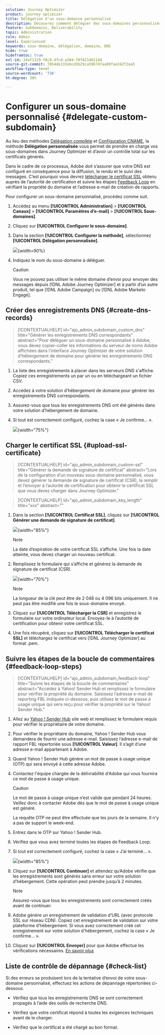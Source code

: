 ```yaml
---
solution: Journey Optimizer
product: journey optimizer
title: Délégation d’un sous-domaine personnalisé
description: Découvrez comment déléguer des sous-domaines personnalisés.
feature: Subdomains, Deliverability
topic: Administration
role: Admin
level: Experienced
keywords: sous-domaine, délégation, domaine, DNS
hide: true
hidefromtoc: true
exl-id: 34af1329-f0c8-4fcd-a284-f8f4214611d4
source-git-commit: 7854de133ebcd3b29ca59b747aa89fae242f2ea5
workflow-type: tm+mt
source-wordcount: '736'
ht-degree: 30%

---
```


# Configurer un sous-domaine personnalisé {#delegate-custom-subdomain}

Au lieu des méthodes [Délégation complète](about-subdomain-delegation.md#full-subdomain-delegation) et [Configuration CNAME](about-subdomain-delegation.md#cname-subdomain-delegation), la méthode **Délégation personnalisée** vous permet de prendre en charge vos sous-domaines dans Journey Optimizer et d’avoir un contrôle total sur les certificats générés.

Dans le cadre de ce processus, Adobe doit s’assurer que votre DNS est configuré en conséquence pour la diffusion, le rendu et le suivi des messages. C’est pourquoi vous devrez [télécharger le certificat SSL](#upload-ssl-certificate) obtenu auprès de l’autorité de certification et suivre les étapes [Feedback Loop](#feedback-loop-steps) en vérifiant la propriété du domaine et l’adresse e-mail de création de rapports.

Pour configurer un sous-domaine personnalisé, procédez comme suit.

1. Accédez au menu **[!UICONTROL Administration]** > **[!UICONTROL Canaux]** > **[!UICONTROL Paramètres d’e-mail]** > **[!UICONTROL Sous-domaines]**.

1. Cliquez sur **[!UICONTROL Configurer le sous-domaine]**.

1. Dans la section **[!UICONTROL Configurer la méthode]**, sélectionnez **[!UICONTROL Délégation personnalisée]**.

   ![](assets/subdomain-method-custom.png){width=90%}

1. Indiquez le nom du sous-domaine à déléguer.

   >[!CAUTION]
   >
   >Vous ne pouvez pas utiliser le même domaine d’envoi pour envoyer des messages depuis [!DNL Adobe Journey Optimizer] et à partir d’un autre produit, tel que [!DNL Adobe Campaign] ou [!DNL Adobe Marketo Engage].

## Créer des enregistrements DNS {#create-dns-records}

>[!CONTEXTUALHELP]
>id="ajo_admin_subdomain_custom_dns"
>title="Générer les enregistrements DNS correspondants"
>abstract="Pour déléguer un sous-domaine personnalisé à Adobe, vous devez copier-coller les informations du serveur de noms Adobe affichées dans l’interface Journey Optimizer de votre solution d’hébergement de domaine pour générer les enregistrements DNS correspondants."

1. La liste des enregistrements à placer dans les serveurs DNS s&#39;affiche. Copiez ces enregistrements un par un ou en téléchargeant un fichier CSV.

1. Accédez à votre solution d’hébergement de domaine pour générer les enregistrements DNS correspondants.

1. Assurez-vous que tous les enregistrements DNS ont été générés dans votre solution d’hébergement de domaine.

1. Si tout est correctement configuré, cochez la case « Je confirme... ».

   ![](assets/subdomain-custom-submit.png){width="75%"}

## Charger le certificat SSL {#upload-ssl-certificate}

>[!CONTEXTUALHELP]
>id="ajo_admin_subdomain_custom-ssl"
>title="Générer la demande de signature de certificat"
>abstract="Lors de la configuration d’un nouveau sous-domaine personnalisé, vous devez générer la demande de signature de certificat (CSR), la remplir et l’envoyer à l’autorité de certification pour obtenir le certificat SSL que vous devez charger dans Journey Optimizer."

>[!CONTEXTUALHELP]
>id="ajo_admin_subdomain_key_length"
>title="xxx"
>abstract=""

1. Dans la section **[!UICONTROL Certificat SSL]**, cliquez sur **[!UICONTROL Générer une demande de signature de certificat]**.

   ![](assets/subdomain-custom-ssl-certificate.png){width="85%"}

   >[!NOTE]
   >
   >La date d’expiration de votre certificat SSL s’affiche. Une fois la date atteinte, vous devez charger un nouveau certificat.

1. Remplissez le formulaire qui s’affiche et générez la demande de signature de certificat (CSR).

   ![](assets/subdomain-custom-generate-csr.png){width="70%"}

   >[!NOTE]
   >
   >La longueur de la clé peut être de 2 048 ou 4 096 bits uniquement. Il ne peut pas être modifié une fois le sous-domaine envoyé.

1. Cliquez sur **[!UICONTROL Télécharger la CSR]** et enregistrez le formulaire sur votre ordinateur local. Envoyez-le à l’autorité de certification pour obtenir votre certificat SSL.

1. Une fois récupéré, cliquez sur **[!UICONTROL Télécharger le certificat SSL]** et téléchargez le certificat vers [!DNL Journey Optimizer] au format .pem.

## Suivre les étapes de la boucle de commentaires {#feedback-loop-steps}

>[!CONTEXTUALHELP]
>id="ajo_admin_subdomain_feedback-loop"
>title="Suivre les étapes de la boucle de commentaires"
>abstract="Accédez à Yahoo! Sender Hub et remplissez le formulaire pour vérifier la propriété du domaine. Saisissez l’adresse e-mail de reporting FBL indiquée ci-dessous, puis utilisez le mot de passe à usage unique qui sera reçu pour vérifier la propriété sur le Yahoo! Sender Hub."

1. Allez au [ Yahoo ! Sender Hub](https://senders.yahooinc.com/) site web et remplissez le formulaire requis pour vérifier le propriétaire de votre domaine.

1. Pour vérifier le propriétaire du domaine, Yahoo ! Sender Hub vous demandera de fournir une adresse e-mail. Saisissez l’adresse e-mail de rapport FBL répertoriée sous **[!UICONTROL Valeur]**. Il s’agit d’une adresse e-mail appartenant à Adobe.

1. Quand Yahoo ! Sender Hub génère un mot de passe à usage unique (OTP) qui sera envoyé à cette adresse Adobe.

1. Contactez l&#39;équipe chargée de la délivrabilité d&#39;Adobe qui vous fournira ce mot de passe à usage unique. <!--Specify how to reach out + any information that customer should share in the request to deliverability team to get access to the right OTP-->

   >[!CAUTION]
   >
   >Le mot de passe à usage unique n’est valide que pendant 24 heures. Veillez donc à contacter Adobe dès que le mot de passe à usage unique est généré. <!--TBC?-->
   >
   >La requête OTP ne peut être effectuée que les jours de la semaine. Il n&#39;y a pas de support le week-end. <!--Add times + timezone-->

1. Entrez dans le OTP sur Yahoo ! Sender Hub.

1. Vérifiez que vous avez terminé toutes les étapes de Feedback Loop.

1. Si tout est correctement configuré, cochez la case « J’ai terminé... ».

   ![](assets/subdomain-custom-feedback-loop.png){width="85%"}

1. Cliquez sur **[!UICONTROL Continuer]** et attendez qu’Adobe vérifie que les enregistrements sont générés sans erreur sur votre solution d’hébergement. Cette opération peut prendre jusquʼà 2 minutes.

   >[!NOTE]
   >
   >Assurez-vous que tous les enregistrements sont correctement créés avant de continuer.

1. Adobe génère un enregistrement de validation dʼURL (avec protocole SSL sur réseau CDN). Copiez cet enregistrement de validation sur votre plateforme dʼhébergement. Si vous avez correctement créé cet enregistrement sur votre solution d&#39;hébergement, cochez la case « Je confirme... ».

1. Cliquez sur **[!UICONTROL Envoyer]** pour que Adobe effectue les vérifications nécessaires. [En savoir plus](delegate-subdomain.md#submit-subdomain)

## Liste de contrôle de dépannage {#check-list}

Si des erreurs se produisent lors de la tentative d’envoi de votre sous-domaine personnalisé, effectuez les actions de dépannage répertoriées ci-dessous.

* Vérifiez que tous les enregistrements DNS se sont correctement propagés à l’aide des outils de recherche DNS.

* Vérifiez que votre certificat répond à toutes les exigences techniques avant de le charger.

* Vérifiez que le certificat a été chargé au bon format.
